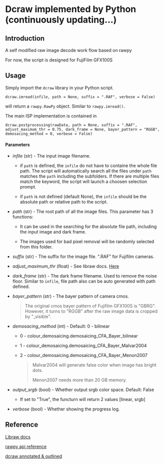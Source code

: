 # Dcraw implemented by Python (continuously updating...)

## Introduction

 A self modified raw image decode work flow based on rawpy

 For now, the script is designed for FujiFilm GFX100S

## Usage

 Simply import the `dcraw` library in your Python script.

 ```
 dcraw.imread(infile, path = None, suffix = ".RAF", verbose = False)
 ``` 
 will return a `rawpy.RawPy` object. Similar to `rawpy.imread()`.

The main ISP implementation is contained in 
 ```
 dcraw.postprocessing(rawData, path = None, suffix = ".RAF", adjust_maximum_thr = 0.75, dark_frame = None, bayer_pattern = "RGGB", demosacing_method = 0, verbose = False)
 ```

#### Parameters
- *infile* (str) - The input image filename. 

    - if `path` is defined, the `infile` do not have to containe the whole file path. The script will automatically search all the files under `path` matches the `path` including the subfolders. If there are multiple files match the keyword, the script will launch a choosen selection prompt.

    - if `path` is not defined (default None), the `infile` should be the absolute path or relative path to the script.

- *path* (str) - The root path of all the image files. This parameter has 3 functions:

    - It can be used in the searching for the absolute file path, including the input image and dark frame.

    - The images used for bad pixel removal will be randomly selected from this folder.

- *suffix* (str) - The suffix for the image file. ".RAF" for Fujifilm cameras.

- *adjust_maximum_thr* (float) - See libraw docs. [Here](https://www.libraw.org/docs/API-datastruct-eng.html#libraw_output_params_t)

- *dark_frame* (str) - The dark frame filename. Used to remove the noise floor. Similar to `infile`, file path also can be auto generated with path defined.

- *bayer_pattern* (str) - The bayer pattern of camera cmos.
    > The original cmos bayer pattern of Fujifilm GFX100S is "GBRG". However, it turns to "RGGB" after the raw image data is cropped by "_visible".

- *demosacing_method* (int) - Default: 0 - bilinear
    - 0 - colour_demosaicing.demosaicing_CFA_Bayer_bilinear
    - 1 - colour_demosaicing.demosaicing_CFA_Bayer_Malvar2004
    - 2 - colour_demosaicing.demosaicing_CFA_Bayer_Menon2007

        > Malvar2004 will generate false color when image has bright dots.
        >
        > Menon2007 needs more than 20 GB memory.

- *output_srgb* (bool) - Whether output srgb color space. Default: False
    - If set to "True", the functurn will return 2 values [linear, srgb]

- *verbose* (bool) - Whether showing the progress log.

## Reference

[Libraw docs](https://www.libraw.org/docs)

[rawpy api reference](https://letmaik.github.io/rawpy/api/index.html)

[dcraw annotated & outlined](https://ninedegreesbelow.com/files/dcraw-c-code-annotated-code.html)



